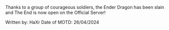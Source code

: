 Thanks to a group of courageous soldiers, the Ender Dragon has been slain and The End is now open on the Official Server!

Written by: HaXr
Date of MOTD: 26/04/2024
